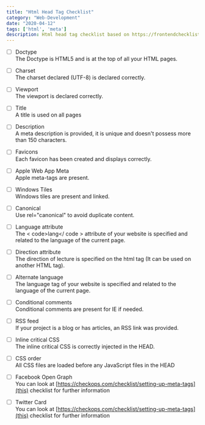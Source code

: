```yaml
---
title: "Html Head Tag Checklist"
category: "Web-Development"
date: "2020-04-12"
tags: ['html', 'meta']
description: Html head tag checklist based on https://frontendchecklist.io/
---
```


- [ ] Doctype   
The Doctype is HTML5 and is at the top of all your HTML pages.

- [ ] Charset   
The charset declared (UTF-8) is declared correctly.

- [ ] Viewport  
The viewport is declared correctly.

- [ ] Title   
A title is used on all pages

- [ ] Description   
A meta description is provided, it is unique and doesn't possess more than 150 characters.

- [ ] Favicons    
Each favicon has been created and displays correctly.

- [ ] Apple Web App Meta    
Apple meta-tags are present.

- [ ] Windows Tiles   
Windows tiles are present and linked.

- [ ] Canonical   
Use rel="canonical" to avoid duplicate content.

- [ ] Language attribute    
The < code>lang</ code > attribute of your website is specified and related to the language of the current page.

- [ ] Direction attribute   
The direction of lecture is specified on the html tag (It can be used on another HTML tag).

- [ ] Alternate language    
The language tag of your website is specified and related to the language of the current page.

- [ ] Conditional comments    
Conditional comments are present for IE if needed.

- [ ] RSS feed    
If your project is a blog or has articles, an RSS link was provided.

- [ ] Inline critical CSS   
The inline critical CSS is correctly injected in the HEAD.

- [ ] CSS order   
All CSS files are loaded before any JavaScript files in the HEAD

- [ ] Facebook Open Graph  
You can look at [https://checkops.com/checklist/setting-up-meta-tags](this) checklist for further information

- [ ] Twitter Card  
You can look at [https://checkops.com/checklist/setting-up-meta-tags](this) checklist for further information
